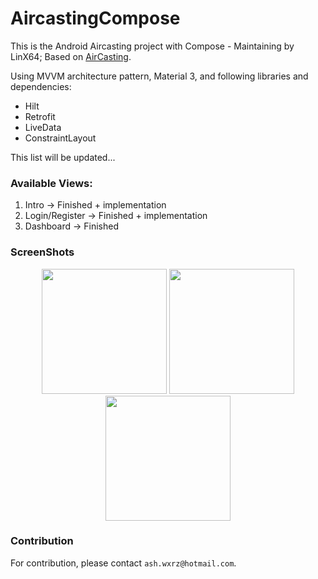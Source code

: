 # AircastingCompose
This is the Android Aircasting project with Compose - Maintaining by LinX64; Based on [AirCasting](https://github.com/HabitatMap/AircastingAndroid).

Using MVVM architecture pattern, Material 3, and following libraries and dependencies:

- Hilt
- Retrofit
- LiveData
- ConstraintLayout

This list will be updated...

### Available Views:

1. Intro -> Finished + implementation
2. Login/Register -> Finished + implementation
3. Dashboard -> Finished

### ScreenShots

<p align="center">
<img src="https://i.imgur.com/3a8BWKC.png" width="200"/>
<img src="https://i.imgur.com/ZeVPbd9.png" width="200"/>
<img src="https://i.imgur.com/x05uq5J.png" width="200"/>
</p>

### Contribution

For contribution, please contact `ash.wxrz@hotmail.com`.
